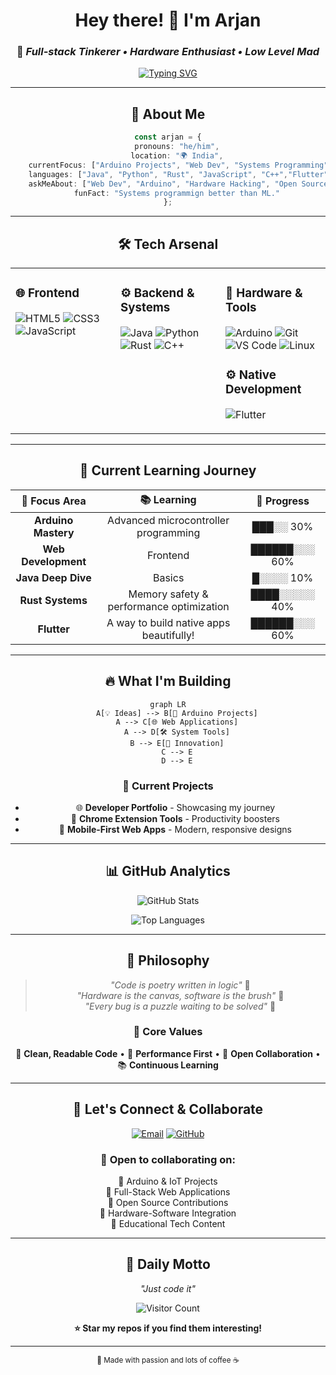 <div align="center">

# Hey there! 👋 I'm **Arjan** 
### 🚀 *Full-stack Tinkerer • Hardware Enthusiast • Low Level Mad*

[![Typing SVG](https://readme-typing-svg.herokuapp.com?font=Fira+Code&pause=1000&color=38BDF8&center=true&vCenter=true&width=435&lines=Building+the+future+with+code;Arduino+%2B+Web+Development;Always+learning%2C+always+growing)](https://git.io/typing-svg)

---

## 🎯 **About Me**

```typescript
const arjan = {
    pronouns: "he/him",
    location: "🌍 India",
    currentFocus: ["Arduino Projects", "Web Dev", "Systems Programming"],
    languages: ["Java", "Python", "Rust", "JavaScript", "C++","Flutter"],
    askMeAbout: ["Web Dev", "Arduino", "Hardware Hacking", "Open Source"],
    funFact: "Systems programmign better than ML."
};
```

---

## 🛠️ **Tech Arsenal**

<table>
<tr>
<td valign="top" width="33%">

### 🌐 **Frontend**
![HTML5](https://img.shields.io/badge/-HTML5-E34F26?style=for-the-badge&logo=html5&logoColor=white)
![CSS3](https://img.shields.io/badge/-CSS3-1572B6?style=for-the-badge&logo=css3&logoColor=white)
![JavaScript](https://img.shields.io/badge/-JavaScript-F7DF1E?style=for-the-badge&logo=javascript&logoColor=black)


</td>
<td valign="top" width="33%">

### ⚙️ **Backend & Systems**
![Java](https://img.shields.io/badge/-Java-007396?style=for-the-badge&logo=java&logoColor=white)
![Python](https://img.shields.io/badge/-Python-3776AB?style=for-the-badge&logo=python&logoColor=white)
![Rust](https://img.shields.io/badge/-Rust-000000?style=for-the-badge&logo=rust&logoColor=white)
![C++](https://img.shields.io/badge/-C++-00599C?style=for-the-badge&logo=c%2B%2B&logoColor=white)

</td>
<td valign="top" width="33%">

### 🔧 **Hardware & Tools**
![Arduino](https://img.shields.io/badge/-Arduino-00979D?style=for-the-badge&logo=arduino&logoColor=white)
![Git](https://img.shields.io/badge/-Git-F05032?style=for-the-badge&logo=git&logoColor=white)
![VS Code](https://img.shields.io/badge/-VS%20Code-007ACC?style=for-the-badge&logo=visual-studio-code&logoColor=white)
![Linux](https://img.shields.io/badge/-Linux-FCC624?style=for-the-badge&logo=linux&logoColor=black)
### ⚙️ **Native Development**
![Flutter](https://img.shields.io/badge/Flutter-02569B?style=for-the-badge&logo=flutter&logoColor=white)

</td>
</tr>
</table>

---

## 🌱 **Current Learning Journey**

<div align="center">

| 🎯 **Focus Area** | 📚 **Learning** | 🚀 **Progress** |
|:---:|:---:|:---:|
| **Arduino Mastery** | Advanced microcontroller programming | ███░░ 30% |
| **Web Development** | Frontend | ██████░░░ 60% |
| **Java Deep Dive** | Basics | █░░░░ 10% |
| **Rust Systems** | Memory safety & performance optimization | ████░░░░░ 40% |
| **Flutter** | A way to build native apps beautifully!| ██████░░░ 60% |

</div>

---

## 🔥 **What I'm Building**

```mermaid
graph LR
    A[💡 Ideas] --> B[🔬 Arduino Projects]
    A --> C[🌐 Web Applications]
    A --> D[🛠️ System Tools]
    B --> E[🚀 Innovation]
    C --> E
    D --> E
```

### 🎯 **Current Projects**
- 🌐 **Developer Portfolio** - Showcasing my journey
- 🔧 **Chrome Extension Tools** - Productivity boosters
- 📱 **Mobile-First Web Apps** - Modern, responsive designs

---

## 📊 **GitHub Analytics**

<div align="center">

![GitHub Stats](https://github-readme-stats.vercel.app/api?username=Arjan-Git1&show_icons=true&theme=tokyonight&hide_border=true&bg_color=0D1117&title_color=38BDF8&icon_color=38BDF8&text_color=FFFFFF)

![Top Languages](https://github-readme-stats.vercel.app/api/top-langs/?username=Arjan-Git1&layout=compact&theme=tokyonight&hide_border=true&bg_color=0D1117&title_color=38BDF8&text_color=FFFFFF)

</div>

---

## 🎨 **Philosophy**

<div align="center">

> *"Code is poetry written in logic"* 📝  
> *"Hardware is the canvas, software is the brush"* 🎨  
> *"Every bug is a puzzle waiting to be solved"* 🧩  

### 💫 **Core Values**
🎯 **Clean, Readable Code** • 🚀 **Performance First** • 🤝 **Open Collaboration** • 📚 **Continuous Learning**

</div>

---

## 🤝 **Let's Connect & Collaborate**

<div align="center">

[![Email](https://img.shields.io/badge/-Email-D14836?style=for-the-badge&logo=gmail&logoColor=white)](mailto:aryaarjan1@gmail.com)
[![GitHub](https://img.shields.io/badge/-GitHub-181717?style=for-the-badge&logo=github&logoColor=white)](https://github.com/Arjan-Git1)


### 🎯 **Open to collaborating on:**
🔹 Arduino & IoT Projects  
🔹 Full-Stack Web Applications  
🔹 Open Source Contributions  
🔹 Hardware-Software Integration  
🔹 Educational Tech Content  

</div>

---

<div align="center">

## 🎯 **Daily Motto**

*"Just code it"* 

![Visitor Count](https://komarev.com/ghpvc/?username=Arjan-Git1&color=38bdf8&style=for-the-badge&label=Profile+Views)

**⭐ Star my repos if you find them interesting!**

</div>

---

<div align="center">
<sub>💙 Made with passion and lots of coffee ☕</sub>
</div>


